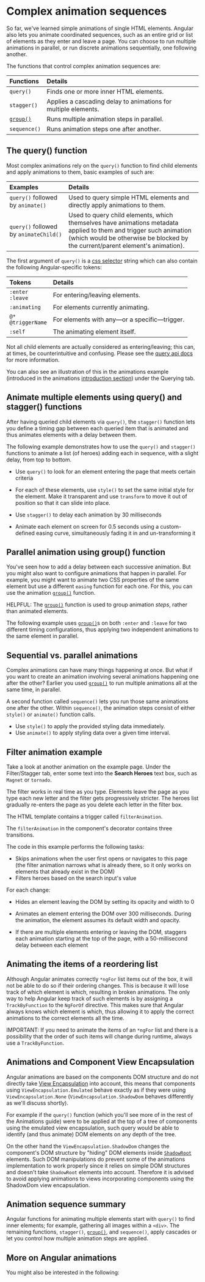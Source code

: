 # Complex animation sequences

So far, we've learned simple animations of single HTML elements.
Angular also lets you animate coordinated sequences, such as an entire grid or list of elements as they enter and leave a page.
You can choose to run multiple animations in parallel, or run discrete animations sequentially, one following another.

The functions that control complex animation sequences are:

| Functions                         | Details |
|:---                               |:---     |
| `query()`                         | Finds one or more inner HTML elements. |
| `stagger()`                       | Applies a cascading delay to animations for multiple elements. |
| [`group()`](api/animations/group) | Runs multiple animation steps in parallel. |
| `sequence()`                      | Runs animation steps one after another. |

## The query() function

Most complex animations rely on the `query()` function to find child elements and apply animations to them, basic examples of such are:

| Examples                               | Details |
|:---                                    |:---     |
| `query()` followed by `animate()`      | Used to query simple HTML elements and directly apply animations to them.                                                                                                                            |
| `query()` followed by `animateChild()` | Used to query child elements, which themselves have animations metadata applied to them and trigger such animation \(which would be otherwise be blocked by the current/parent element's animation\). |

The first argument of `query()` is a [css selector](https://developer.mozilla.org/docs/Web/CSS/CSS_Selectors) string which can also contain the following Angular-specific tokens:

| Tokens                     | Details |
|:---                        |:---     |
| `:enter` <br /> `:leave`   | For entering/leaving elements.               |
| `:animating`               | For elements currently animating.            |
| `@*` <br /> `@triggerName` | For elements with any—or a specific—trigger. |
| `:self`                    | The animating element itself.                |

<docs-callout title="Entering and Leaving Elements">

Not all child elements are actually considered as entering/leaving; this can, at times, be counterintuitive and confusing. Please see the [query api docs](api/animations/query#entering-and-leaving-elements) for more information.

You can also see an illustration of this in the animations example \(introduced in the animations [introduction section](guide/animations#about-this-guide)\) under the Querying tab.

</docs-callout>

## Animate multiple elements using query() and stagger() functions

After having queried child elements via `query()`, the `stagger()` function lets you define a timing gap between each queried item that is animated and thus animates elements with a delay between them.

The following example demonstrates how to use the `query()` and `stagger()` functions to animate a list \(of heroes\) adding each in sequence, with a slight delay, from top to bottom.

* Use `query()` to look for an element entering the page that meets certain criteria
* For each of these elements, use `style()` to set the same initial style for the element.
    Make it transparent and use `transform` to move it out of position so that it can slide into place.

* Use `stagger()` to delay each animation by 30 milliseconds
* Animate each element on screen for 0.5 seconds using a custom-defined easing curve, simultaneously fading it in and un-transforming it

<docs-code header="src/app/hero-list-page.component.ts" example="animations" path="src/app/hero-list-page.component.ts" visibleRegion="page-animations"/>

## Parallel animation using group() function

You've seen how to add a delay between each successive animation.
But you might also want to configure animations that happen in parallel.
For example, you might want to animate two CSS properties of the same element but use a different `easing` function for each one.
For this, you can use the animation [`group()`](api/animations/group) function.

HELPFUL: The [`group()`](api/animations/group) function is used to group animation *steps*, rather than animated elements.

The following example uses [`group()`](api/animations/group)s on both `:enter` and `:leave` for two different timing configurations, thus applying two independent animations to the same element in parallel.

<docs-code header="src/app/hero-list-groups.component.ts (excerpt)" example="animations" path="src/app/hero-list-groups.component.ts" visibleRegion="animationdef"/>

## Sequential vs. parallel animations

Complex animations can have many things happening at once.
But what if you want to create an animation involving several animations happening one after the other? Earlier you used [`group()`](api/animations/group) to run multiple animations all at the same time, in parallel.

A second function called `sequence()` lets you run those same animations one after the other.
Within `sequence()`, the animation steps consist of either `style()` or `animate()` function calls.

* Use `style()` to apply the provided styling data immediately.
* Use `animate()` to apply styling data over a given time interval.

## Filter animation example

Take a look at another animation on the example page.
Under the Filter/Stagger tab, enter some text into the **Search Heroes** text box, such as `Magnet` or `tornado`.

The filter works in real time as you type.
Elements leave the page as you type each new letter and the filter gets progressively stricter.
The heroes list gradually re-enters the page as you delete each letter in the filter box.

The HTML template contains a trigger called `filterAnimation`.

<docs-code header="src/app/hero-list-page.component.html" example="animations" path="src/app/hero-list-page.component.html" visibleRegion="filter-animations" language="angular-html"/>

The `filterAnimation` in the component's decorator contains three transitions.

<docs-code header="src/app/hero-list-page.component.ts" example="animations" path="src/app/hero-list-page.component.ts" visibleRegion="filter-animations"/>

The code in this example performs the following tasks:

* Skips animations when the user first opens or navigates to this page \(the filter animation narrows what is already there, so it only works on elements that already exist in the DOM\)
* Filters heroes based on the search input's value

For each change:

* Hides an element leaving the DOM by setting its opacity and width to 0
* Animates an element entering the DOM over 300 milliseconds.
    During the animation, the element assumes its default width and opacity.

* If there are multiple elements entering or leaving the DOM, staggers each animation starting at the top of the page, with a 50-millisecond delay between each element

## Animating the items of a reordering list

Although Angular animates correctly `*ngFor` list items out of the box, it will not be able to do so if their ordering changes.
This is because it will lose track of which element is which, resulting in broken animations.
The only way to help Angular keep track of such elements is by assigning a `TrackByFunction` to the `NgForOf` directive.
This makes sure that Angular always knows which element is which, thus allowing it to apply the correct animations to the correct elements all the time.

IMPORTANT: If you need to animate the items of an `*ngFor` list and there is a possibility that the order of such items will change during runtime, always use a `TrackByFunction`.

## Animations and Component View Encapsulation

Angular animations are based on the components DOM structure and do not directly take [View Encapsulation](guide/components/styling#style-scoping) into account, this means that components using `ViewEncapsulation.Emulated` behave exactly as if they were using `ViewEncapsulation.None` (`ViewEncapsulation.ShadowDom` behaves differently as we'll discuss shortly).

For example if the `query()` function (which you'll see more of in the rest of the Animations guide) were to be applied at the top of a tree of components using the emulated view encapsulation, such query would be able to identify (and thus animate) DOM elements on any depth of the tree.

On the other hand the `ViewEncapsulation.ShadowDom` changes the component's DOM structure by "hiding" DOM elements inside [`ShadowRoot`](https://developer.mozilla.org/docs/Web/API/ShadowRoot) elements. Such DOM manipulations do prevent some of the animations implementation to work properly since it relies on simple DOM structures and doesn't take `ShadowRoot` elements into account. Therefore it is advised to avoid applying animations to views incorporating components using the ShadowDom view encapsulation.

## Animation sequence summary

Angular functions for animating multiple elements start with `query()` to find inner elements; for example, gathering all images within a `<div>`.
The remaining functions, `stagger()`, [`group()`](api/animations/group), and `sequence()`, apply cascades or let you control how multiple animation steps are applied.

## More on Angular animations

You might also be interested in the following:

<docs-pill-row>
  <docs-pill href="guide/animations" title="Introduction to Angular animations"/>
  <docs-pill href="guide/animations/transition-and-triggers" title="Transition and triggers"/>
  <docs-pill href="guide/animations/reusable-animations" title="Reusable animations"/>
  <docs-pill href="guide/animations/route-animations" title="Route transition animations"/>
</docs-pill-row>

